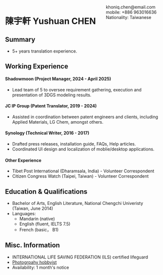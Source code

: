 

<span style="float:right;padding:6px"> 
  khoniq.chen@email.com <br> mobile: +886 963016636 <br> Nationality: Taiwanese
</span>

# 陳宇軒 Yushuan CHEN  

## Summary

* 5+ years translation experience. 

## Working Experience

#### Shadowmoon (Project Manager, 2024 - April 2025) 

* Lead team of 5 to oversee requirement gathering, execution and presentation of 3DGS modeling results.

#### JC IP Group (Patent Translator, 2019 - 2024) 

* Assisted in coordination between patent engineers and clients, including Applied Materials, LG Chem, amongst others. 

#### Synology (Technical Writer, 2016 - 2017)

* Drafted press releases, installation guide, FAQs, Help articles.
* Coordinated UI design and localization of moblie/desktop applications. 

#### Other Experience

* Tibet Post International (Dharamsala, India) - Volunteer Correspondent
* Citizen Congress Watch (Taipei, Taiwan) - Volunteer Correspondent

## Education & Qualifications

* Bachelor of Arts, English Literature, National Chengchi Univeristy (Taiwan, June 2014)
* Languages:
  * Mandarin (native)
  * English (fluent, IELTS 7.5)
  * French (basic， B1) 

## Misc. Information
* INTERNATIONAL LIFE SAVING FEDERATION (ILS) certified lifeguard
* [Photogrpahy hobbyist](https://www.instagram.com/yushuanchen9112/)
* Availability: 1 month's notice
